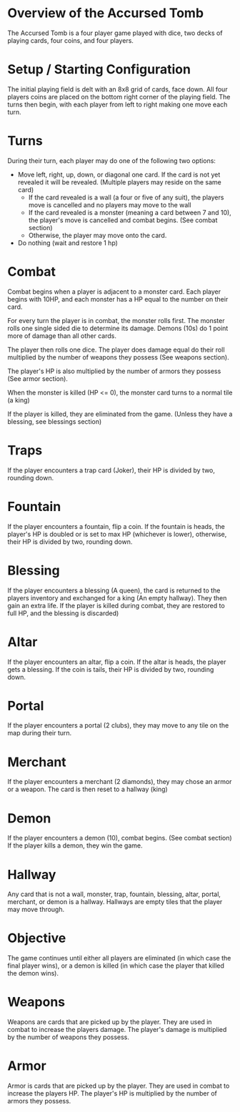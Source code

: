 # Overview of the Accursed Tomb
The Accursed Tomb is a four player game played with dice, two decks of playing cards, four coins, and four players.

# Setup / Starting Configuration
The initial playing field is delt with an 8x8 grid of cards, face down.
All four players coins are placed on the bottom right corner of the playing field.
The turns then begin, with each player from left to right making one move each turn.

# Turns
During their turn, each player may do one of the following two options:
- Move left, right, up, down, or diagonal one card. If the card is not yet revealed it will be revealed. (Multiple players may reside on the same card)
    - If the card revealed is a wall (a four or five of any suit), the players move is cancelled and no players may move to the wall
    - If the card revealed is a monster (meaning a card between 7 and 10), the player's move is cancelled and combat begins. (See combat section)
    - Otherwise, the player may move onto the card.
- Do nothing (wait and restore 1 hp)
# Combat
Combat begins when a player is adjacent to a monster card. Each player begins with 10HP, and each monster has a HP equal to the number on their card.

For every turn the player is in combat, the monster rolls first. The monster rolls one single sided die to determine its damage. Demons (10s) do 1 point more of damage than all other cards.

The player then rolls one dice. The player does damage equal do their roll multiplied by the number of weapons they possess (See weapons section).

The player's HP is also multiplied by the number of armors they possess (See armor section).

When the monster is killed (HP <= 0), the monster card turns to a normal tile (a king)

If the player is killed, they are eliminated from the game. (Unless they have a blessing, see blessings section)

# Traps
If the player encounters a trap card (Joker), their HP is divided by two, rounding down.

# Fountain
If the player encounters a fountain, flip a coin. If the fountain is heads, the player's HP is doubled or is set to max HP (whichever is lower), otherwise, their HP is divided by two, rounding down.

# Blessing
If the player encounters a blessing (A queen), the card is returned to the players inventory and exchanged for a king (An empty hallway). They then gain an extra life. If the player is killed during combat, they are restored to full HP, and the blessing is discarded)
# Altar
If the player encounters an altar, flip a coin. If the altar is heads, the player gets a blessing. If the coin is tails, their HP is divided by two, rounding down.

# Portal
If the player encounters a portal (2 clubs), they may move to any tile on the map during their turn.

# Merchant
If the player encounters a merchant (2 diamonds), they may chose an armor or a weapon. The card is then reset to a hallway (king)

# Demon
If the player encounters a demon (10), combat begins. (See combat section)
If the player kills a demon, they win the game.

# Hallway
Any card that is not a wall, monster, trap, fountain, blessing, altar, portal, merchant, or demon is a hallway. Hallways are empty tiles that the player may move through.

# Objective
The game continues until either all players are eliminated (in which case the final player wins), or a demon is killed (in which case the player that killed the demon wins).

# Weapons
Weapons are cards that are picked up by the player. They are used in combat to increase the players damage. The player's damage is multiplied by the number of weapons they possess.

# Armor
Armor is cards that are picked up by the player. They are used in combat to increase the players HP. The player's HP is multiplied by the number of armors they possess.
